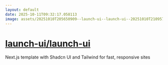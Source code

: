 ```yaml
---
layout: default
date: 2025-10-11T09:32:17.058113
image: assets/20251010T205650909--launch-ui--launch-ui--20251010T210957887--cropped.png
---
```


# [launch-ui/launch-ui](https://github.com/launch-ui/launch-ui)

Next.js template with Shadcn UI and Tailwind for fast, responsive sites
